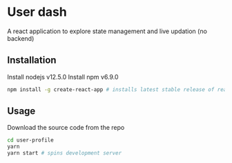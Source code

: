 # User dash
A react application to explore state management and live updation (no backend)

## Installation

Install nodejs v12.5.0
Install npm v6.9.0

```sh
npm install -g create-react-app # installs latest stable release of react
```

## Usage

Download the source code from the repo

```sh
cd user-profile
yarn 
yarn start # spins development server
```
